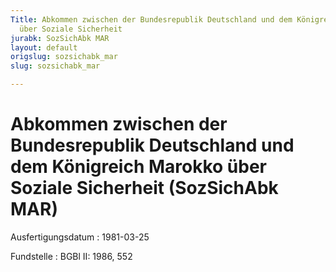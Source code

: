 ```yaml
---
Title: Abkommen zwischen der Bundesrepublik Deutschland und dem Königreich Marokko
  über Soziale Sicherheit
jurabk: SozSichAbk MAR
layout: default
origslug: sozsichabk_mar
slug: sozsichabk_mar

---
```


# Abkommen zwischen der Bundesrepublik Deutschland und dem Königreich Marokko über Soziale Sicherheit (SozSichAbk MAR)

Ausfertigungsdatum
:   1981-03-25

Fundstelle
:   BGBl II: 1986, 552

